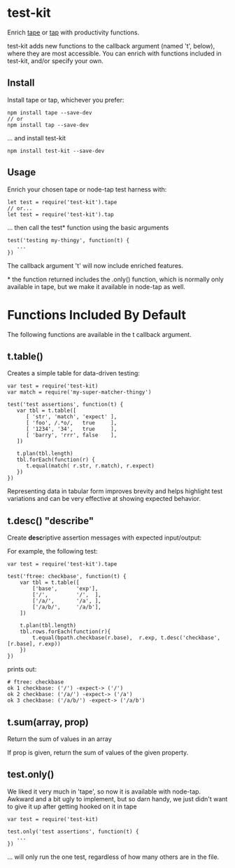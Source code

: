 # test-kit

Enrich [tape](https://github.com/substack/tape) or 
[tap](https://github.com/tapjs/node-tap) with productivity functions.  

test-kit adds new functions to the callback argument 
(named 't', below), where they are most accessible.  You can enrich with functions included
in test-kit, and/or specify your own.

## Install

Install tape or tap, whichever you prefer:

    npm install tape --save-dev
    // or
    npm install tap --save-dev
    
... and install test-kit

    npm install test-kit --save-dev


## Usage

Enrich your chosen tape or node-tap test harness with:

    let test = require('test-kit').tape
    // or...
    let test = require('test-kit').tap

... then call the test\* function using the basic arguments

    test('testing my-thingy', function(t) {
       ...
    })
    
The callback argument 't' will now include enriched features.

\* the function returned includes the .only() function, which is normally only
available in tape, but we make it available in node-tap as well.

# Functions Included By Default

The following functions are available in the t callback argument.

## t.table()

Creates a simple table for data-driven testing:

    var test = require('test-kit)
    var match = require('my-super-matcher-thingy')
    
    test('test assertions', function(t) {
       var tbl = t.table([
          [ 'str', 'match', 'expect' ],
          [ 'foo', /.*o/,   true     ],
          [ '1234', '34',   true     ],
          [ 'barry', 'rrr', false    ],
       ])
       
       t.plan(tbl.length)
       tbl.forEach(function(r) {
          t.equal(match( r.str, r.match), r.expect)
       })
    })

Representing data in tabular form improves brevity and helps highlight test variations and 
can be very effective at showing expected behavior.

## t.desc()   "describe"

Create **desc**riptive assertion messages with expected input/output:

For example, the following test:

    var test = require('test-kit').tape
    
    test('ftree: checkbase', function(t) {
        var tbl = t.table([
            ['base',      'exp'],
            ['/',         '/',  ],
            ['/a/',       '/a', ],
            ['/a/b/',     '/a/b'],
        ])
    
        t.plan(tbl.length)
        tbl.rows.forEach(function(r){
            t.equal(bpath.checkbase(r.base),  r.exp, t.desc('checkbase', [r.base], r.exp))
        })
    })

prints out:

    # ftree: checkbase
    ok 1 checkbase: ('/') -expect-> ('/')
    ok 2 checkbase: ('/a/') -expect-> ('/a')
    ok 3 checkbase: ('/a/b/') -expect-> ('/a/b')


## t.sum(array, prop)

Return the sum of values in an array

If prop is given, return the sum of values of the given property.

    

## test.only()

We liked it very much in 'tape', so now it is available with node-tap.  Awkward and a bit ugly 
to implement, but so darn handy, we just didn't want to give it up after getting hooked on it
in tape

    var test = require('test-kit)

    test.only('test assertions', function(t) {
       ...
    })
    
... will only run the one test, regardless of how many others are in the file.



